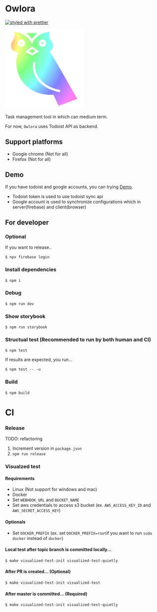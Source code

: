 Owlora
======

[![styled with prettier](https://img.shields.io/badge/styled_with-prettier-ff69b4.svg)](https://github.com/prettier/prettier)

<img src="./owlora.png" />

Task management tool in which can medium term.

For now, `Owlora` uses Todoist API as backend.


Support platforms
-----------------

* Google chrome (Not for all)
* Firefox (Not for all)


Demo
----

If you have todoist and google accounts, you can trying [Demo](https://owlora-mamansoft.firebaseapp.com/). 

* Todoist token is used to use todoist sync api
* Google account is used to synchronize configurations which in server(firebase) and client(browser) 


For developer
-------------

### Optional

If you want to release..

```
$ npx firebase login
```

### Install dependencies

```
$ npm i
```

### Debug

```
$ npm run dev
```

### Show storybook

```
$ npm run storybook
```

### Structual test (Recommended to run by both human and CI)

```
$ npm test
```

If results are expected, you run...

```
$ npm test -- -u
```

### Build

```
$ npm build
```


CI
==

### Release

TODO: refactoring

1. Increment version in `package.json`
2. `npm run release`

### Visualzed test

#### Requirements

* Linux (Not support for windows and mac)
* Docker
* Set `WEBHOOK_URL` and `BUCKET_NAME`
* Set aws credentials to access s3 bucket (ex. `AWS_ACCESS_KEY_ID` and `AWS_SECRET_ACCESS_KEY`)

#### Optionals

* Set `DOCKER_PREFIX` (ex. set `DOCKER_PREFIX=root`if you want to run `sudo docker` instead of `docker`)

#### Local test after topic branch is committed locally...

```
$ make visualized-test-init visualized-test-quietly
```

#### After PR is created... (**Optional**)

```
$ make visualized-test-init visualized-test
```

#### After master is committed... (**Required**)

```
$ make visualized-test-init visualized-test-quietly
```


